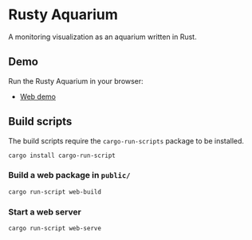 Rusty Aquarium
==============

A monitoring visualization as an aquarium written in Rust.

Demo
----

Run the Rusty Aquarium in your browser:

 * [Web demo](https://ollej.github.io/rusty-aquarium/demo/)

Build scripts
-------------

The build scripts require the `cargo-run-scripts` package to be installed.

```
cargo install cargo-run-script
```

### Build a web package in `public/`
```
cargo run-script web-build
```

### Start a web server
```
cargo run-script web-serve
```
